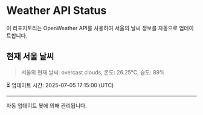 
# Weather API Status

이 리포지토리는 OpenWeather API를 사용하여 서울의 날씨 정보를 자동으로 업데이트합니다.

## 현재 서울 날씨
> 서울의 현재 날씨: overcast clouds, 온도: 26.25°C, 습도: 89%

⏳ 업데이트 시간: 2025-07-05 17:15:00 (UTC)

---
자동 업데이트 봇에 의해 관리됩니다.
